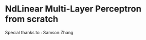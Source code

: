 <h1>
NdLinear Multi-Layer Perceptron from scratch  
</h1>

<div>
  <div>
    <p>
    </p>
  </div>
  <div>
    <p>
      Special thanks to : Samson Zhang      
    </p>
  </div>
</div>
